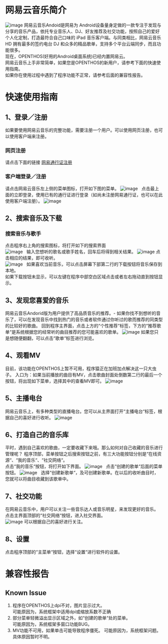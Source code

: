 #  网易云音乐简介  
![image](https://github.com/openthos/app-testing-results/raw/master/IMGview/netease_music_pics/Summary.png)
网易云音乐Andoid是网易为 Android设备量身定做的一款专注于发现与分享的音乐产品，依托专业音乐人、DJ、好友推荐及社交功能，按照自己的爱好个人化定制，打造最符合自己口味的 iPad 音乐客户端。与同类相比，网易云音乐 HD 拥有最多的签约电台 DJ 和众多的精品歌单，支持多个平台云端同步，而且功能很多。  
现在，OPENTHOS(好用的Android桌面系统)已经内置网易云。  
网易云音乐上手非常简单，如果您是OPENTHOS的新用户，请参考下面的快速使用指南。  
如果你在使用过程中遇到了程序功能不正常，请参考后面的兼容性报告。

# 快速使用指南  
## 1、登录／注册
如果要使用网易云音乐的完整功能，需要注册一个用户。可以使用网页注册，也可以使用客户端来注册。
### 网页注册
请点击下面的链接 
[网易通行证注册](https://zc.reg.163.com/regInitialized)
### 客户端登录／注册
请点击网易云音乐左上侧的菜单图标，打开如下图的菜单。
![image](https://github.com/openthos/app-testing-results/raw/master/IMGview/netease_music_pics/Menu.png)  
点击最上面的立即登录，使用已有的通行证进行登录（如尚未注册网易通行证，也可以在此使用客户端注册）。
![image](https://github.com/openthos/app-testing-results/raw/master/IMGview/netease_music_pics/Login.png)  
## 2、搜索音乐及下载
### 搜索音乐与歌手
点击程序右上角的搜索图标，将打开如下的搜索界面  
![image](https://github.com/openthos/app-testing-results/raw/master/IMGview/netease_music_pics/search.png)  
输入您想听的歌名或歌手姓名，回车后将得到相关结果。
![image](https://github.com/openthos/app-testing-results/raw/master/IMGview/netease_music_pics/SearchResult.png)
点击相应的结果，即可收听。  
![image](https://github.com/openthos/app-testing-results/raw/master/IMGview/netease_music_pics/PlayState1.png)  
如果喜欢当前音乐，可以点击屏幕下部第二行的下载按钮将音乐保存到本地。  
如果下载按钮未显示，可以左键在程序中部空白区域点击或者左右拖动直到按钮显示。
## 3、发现您喜爱的音乐
网易云音乐Andorid版为用户提供了高品质音乐的推荐。- 如果你找不到想听的音乐了，可以在发现音乐中找到热门的音乐或者软件通过你听过的歌而推荐的同类型的比较好的歌曲。
回到程序主界面，点击上方的“个性推荐“标签，下方的“推荐歌单“是系统根据您的经常听的曲目推荐的您可能喜欢的歌单。
![image](https://github.com/openthos/app-testing-results/raw/master/IMGview/netease_music_pics/suggestion.png)
如果您只是想随便翻翻，可以点击“歌单“标签进行浏览。
## 4、观看MV
目前，该功能在OPENTHOS上暂不可用，程序猿正在加班加点解决这一只大虫子。
入口为：如果当前播放的曲目有MV，点击歌曲封面处倒数第二行的最后一个按钮，将出现如下菜单，选择其中的查看MV即可。
![image](https://github.com/openthos/app-testing-results/raw/master/IMGview/netease_music_pics/PlayMV.png)
## 5、主播电台
网易云音乐上，有多种类型的直播电台。您可以从主界面打开“主播电台“标签，根据自己的喜好进行收听。
![image](https://github.com/openthos/app-testing-results/raw/master/IMGview/netease_music_pics/LiveCast.png)
## 6、打造自己的音乐库
平时，遇到自己喜欢的歌曲，一定要收藏下来哦。那么如何对自己收藏的音乐进行管理呢？ 
程序顶部，菜单按钮之后搜索按钮之前，有三大功能按钮分别是“在线资源“、“我的音乐“、“社交网络“。  
点击“我的音乐“按钮，将打开如下界面。
![image](https://github.com/openthos/app-testing-results/raw/master/IMGview/netease_music_pics/MyPlayList.png)  
点击“创建的歌单“后面的菜单按钮。
![image](https://github.com/openthos/app-testing-results/raw/master/IMGview/netease_music_pics/MyPlayListMenu.png)  
选择“创建新歌单“，及可创建新歌单。在以后的收听曲目时，您就可以将曲目收藏到该歌单中。
## 7、社交功能
在网易云音乐中，用户可以关注一些音乐达人或音乐明星，来发现更好的音乐。  
点击主界面顶部的“社交网络“按钮，进入社交界面。  
![image](https://github.com/openthos/app-testing-results/raw/master/IMGview/netease_music_pics/SocialNetwork.png)
可以根据自己的喜好进行关注。

## 8、设置
点击程序顶部的“主菜单“按钮，选择“设置“进行软件的设置。

# 兼容性报告
## Known Issue
1.  程序在OPENTHOS上dpi不对，图片显示过大。  
     可能原因为，系统框架中适用dpi或缩放系数不正确  
2.  部分菜单轻微溢出显示区域之外，如“创建的歌单“处的菜单。  
     可能原因为，系统框架多窗口功能BUG。
3. MV功能不可用，如果单击可能导致程序僵死。
     可能原因为，系统框架问题。具体原因暂时不明。​
